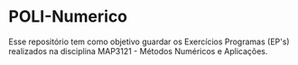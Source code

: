 # POLI-Numerico
Esse repositório tem como objetivo guardar os Exercícios Programas (EP's) realizados na disciplina MAP3121 - Métodos Numéricos e Aplicações.
